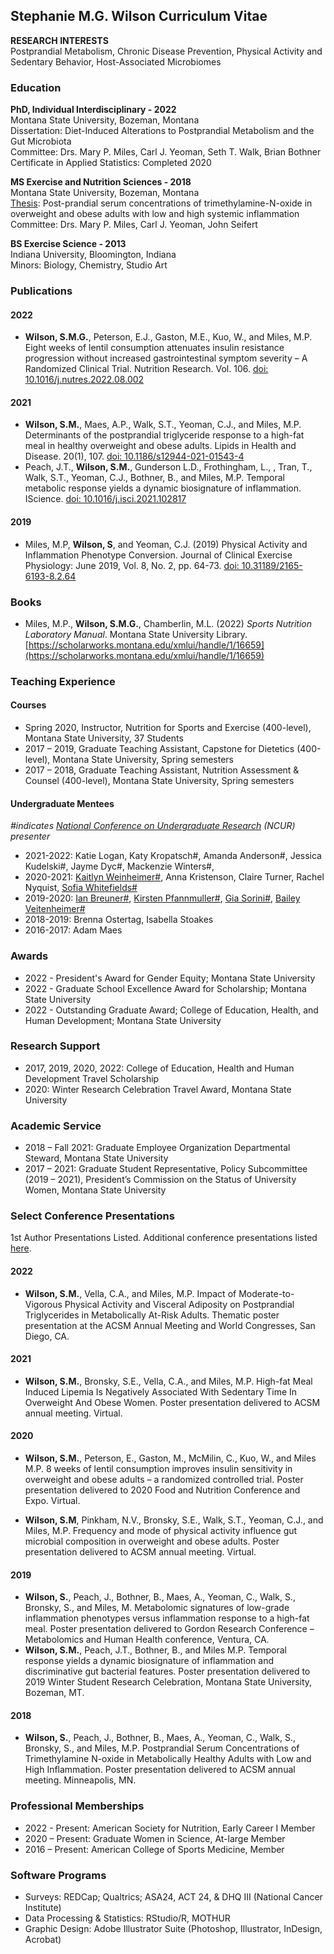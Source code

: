 ## Stephanie M.G. Wilson Curriculum Vitae

__RESEARCH INTERESTS__  
Postprandial Metabolism, Chronic Disease Prevention, Physical Activity and Sedentary Behavior, Host-Associated Microbiomes

### Education

__PhD, Individual Interdisciplinary - 2022__  
Montana State University, Bozeman, Montana  
Dissertation: Diet-Induced Alterations to Postprandial Metabolism and the Gut Microbiota   
Committee: Drs. Mary P. Miles, Carl J. Yeoman, Seth T. Walk, Brian Bothner  
Certificate in Applied Statistics: Completed 2020  


__MS Exercise and Nutrition Sciences - 2018__  
Montana State University, Bozeman, Montana  
[Thesis](https://scholarworks.montana.edu/xmlui/handle/1/15111): Post-prandial serum concentrations of trimethylamine-N-oxide in overweight and obese adults with low and high systemic inflammation  
Committee: Drs. Mary P. Miles, Carl J. Yeoman, John Seifert  


__BS Exercise Science - 2013__  
Indiana University, Bloomington, Indiana  
Minors: Biology, Chemistry, Studio Art  

### Publications

#### 2022  
  - __Wilson, S.M.G.__, Peterson, E.J., Gaston, M.E., Kuo, W., and Miles, M.P. Eight weeks of lentil consumption attenuates insulin resistance progression without increased gastrointestinal symptom severity – A Randomized Clinical Trial. Nutrition Research. Vol. 106. [doi: 10.1016/j.nutres.2022.08.002](https://doi.org/10.1016/j.nutres.2022.08.002)

#### 2021  
  - __Wilson, S.M.__, Maes, A.P.,  Walk, S.T., Yeoman, C.J., and Miles, M.P. Determinants of the postprandial triglyceride response to a high-fat meal in healthy overweight and obese adults. Lipids in Health and Disease. 20(1), 107. [doi: 10.1186/s12944-021-01543-4](https://lipidworld.biomedcentral.com/articles/10.1186/s12944-021-01543-4)
  - Peach, J.T., __Wilson, S.M.__, Gunderson L.D., Frothingham, L., , Tran, T., Walk, S.T., Yeoman, C.J., Bothner, B., and Miles, M.P. Temporal metabolic response yields a dynamic biosignature of inflammation. IScience. [doi: 10.1016/j.isci.2021.102817](https://linkinghub.elsevier.com/retrieve/pii/S2589004221007859) 
		
#### 2019  
  - Miles, M.P, __Wilson, S__, and Yeoman, C.J. (2019) Physical Activity and Inflammation Phenotype Conversion. Journal of Clinical Exercise Physiology: June 2019, Vol. 8, No. 2, pp. 64-73. [doi: 10.31189/2165-6193-8.2.64](https://meridian.allenpress.com/jcep/article/8/2/64/433899/Physical-Activity-and-Inflammation-Phenotype)

### Books  
  - Miles, M.P., __Wilson, S.M.G.__, Chamberlin, M.L. (2022) _Sports Nutrition Laboratory Manual_. Montana State University Library. [https://scholarworks.montana.edu/xmlui/handle/1/16659](https://scholarworks.montana.edu/xmlui/handle/1/16659)

### Teaching Experience

#### Courses
  - Spring 2020, Instructor, Nutrition for Sports and Exercise (400-level), Montana State University, 37 Students  
  - 2017 – 2019, Graduate Teaching Assistant, Capstone for Dietetics (400-level), Montana State University, Spring semesters  
  - 2017 – 2018, Graduate Teaching Assistant, Nutrition Assessment & Counsel (400-level), Montana State University, Spring semesters  

#### Undergraduate Mentees  
*#indicates [National Conference on Undergraduate Research](https://www.cur.org/) (NCUR) presenter*

  - 2021-2022: Katie Logan, Katy Kropatsch#, Amanda Anderson#, Jessica Kudelski#, Jayme Dyc#, Mackenzie Winters#,   
  - 2020-2021:  [Kaitlyn Weinheimer#](https://apps.cur.org/ncur2021/archive/Display_NCUR.aspx?id=212703), Anna Kristenson, Claire Turner, Rachel Nyquist,  [Sofia Whitefields#](https://apps.cur.org/ncur2021/archive/Display_NCUR.aspx?id=212703)  
  - 2019-2020:  [Ian Breuner#](https://apps.cur.org/ncur2021/archive/Display_NCUR.aspx?id=116553),  [Kirsten Pfannmuller#](https://apps.cur.org/ncur2021/archive/Display_NCUR.aspx?id=116666),  [Gia Sorini#](https://apps.cur.org/ncur2021/archive/Display_NCUR.aspx?id=117180),  [Bailey Veitenheimer#](https://apps.cur.org/ncur2021/archive/Display_NCUR.aspx?id=117059)  
  - 2018-2019: Brenna Ostertag, Isabella Stoakes  
  - 2016-2017: Adam Maes  

### Awards 

  - 2022 - President's Award for Gender Equity; Montana State University
  - 2022 - Graduate School Excellence Award for Scholarship; Montana State University
  - 2022 - Outstanding Graduate Award; College of Education, Health, and Human Development; Montana State University

### Research Support  

  - 2017, 2019, 2020, 2022: College of Education, Health and Human Development Travel Scholarship  
  - 2020: Winter Research Celebration Travel Award, Montana State University  

### Academic Service  

  - 2018 – Fall 2021: Graduate Employee Organization Departmental Steward, Montana State University  
  - 2017 – 2021: Graduate Student Representative, Policy Subcommittee (2019 – 2021), President’s Commission on the Status of University Women, Montana State University 

### Select Conference Presentations
1st Author Presentations Listed. Additional conference presentations listed [here](https://github.com/SWi1/SMG.Wilson/blob/main/ConferencePresentationsCtd.md).

#### 2022  

  - __Wilson, S.M.__, Vella, C.A., and Miles, M.P. Impact of Moderate-to-Vigorous Physical Activity and Visceral Adiposity on Postprandial Triglycerides in Metabolically At-Risk Adults. Thematic poster presentation at the ACSM Annual Meeting and World Congresses, San Diego, CA.
 
#### 2021

  - __Wilson, S.M.__, Bronsky, S.E., Vella, C.A., and Miles, M.P. High-fat Meal Induced Lipemia Is Negatively Associated With Sedentary Time In Overweight And Obese Women. Poster presentation delivered to ACSM annual meeting. Virtual.

#### 2020  

  - __Wilson, S.M.__, Peterson, E., Gaston, M., McMilin, C., Kuo, W., and Miles M.P. 8 weeks of lentil consumption improves insulin sensitivity in overweight and obese adults – a randomized controlled trial. Poster presentation delivered to 2020 Food and Nutrition Conference and Expo. Virtual.  

  - __Wilson, S.M__, Pinkham, N.V.,  Bronsky, S.E., Walk, S.T., Yeoman, C.J., and Miles, M.P. Frequency and mode of physical activity influence gut microbial composition in overweight and obese adults.  Poster presentation delivered to ACSM annual meeting. Virtual.   

#### 2019 

  - __Wilson, S.__, Peach, J., Bothner, B., Maes, A., Yeoman, C., Walk, S., Bronsky, S., and Miles, M. Metabolomic signatures of low-grade inflammation phenotypes versus inflammation response to a high-fat meal. Poster presentation delivered to Gordon Research Conference – Metabolomics and Human Health conference, Ventura, CA.  
  - __Wilson, S.M.__, Peach, J.T., Bothner, B., and Miles M.P. Temporal response yields a dynamic biosignature of inflammation and discriminative gut bacterial features. Poster presentation delivered to 2019 Winter Student Research Celebration, Montana State University, Bozeman, MT. 

#### 2018

  - __Wilson, S.__, Peach, J., Bothner, B., Maes, A., Yeoman, C., Walk, S., Bronsky, S., and Miles, M.P. Postprandial Serum Concentrations of Trimethylamine N-oxide in Metabolically Healthy Adults with Low and High Inflammation. Poster presentation delivered to ACSM annual meeting. Minneapolis, MN.

### Professional Memberships

  - 2022 - Present:	American Society for Nutrition, Early Career I Member
  - 2020 – Present:	Graduate Women in Science, At-large Member  
  - 2016 – Present:	American College of Sports Medicine, Member


### Software Programs

  - Surveys: REDCap; Qualtrics; ASA24, ACT 24, & DHQ III (National Cancer Institute)
  - Data Processing & Statistics: RStudio/R, MOTHUR
  - Graphic Design: Adobe Illustrator Suite (Photoshop, Illustrator, InDesign, Acrobat)
